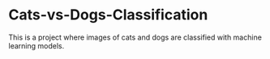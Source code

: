 # Cats-vs-Dogs-Classification
This is a project where images of cats and dogs are classified with machine learning models.
